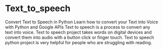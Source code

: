 # Text_to_speech
Convert Text to Speech in Python Learn how to convert your Text into Voice with Python and Google APIs  Text to speech is a process to convert any text into voice. Text to speech project takes words on digital devices and convert them into audio with a button click or finger touch. Text to speech python project is very helpful for people who are struggling with reading.
